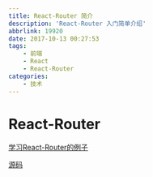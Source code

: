 ```yaml
---
title: React-Router 简介
description: 'React-Router 入门简单介绍'
abbrlink: 19920
date: 2017-10-13 00:27:53
tags: 
    - 前端
    - React
    - React-Router
categories:
    - 技术
---
```


# React-Router


[学习React-Router的例子](http://ldqblog.me/learn-react-router/build/)

[源码](https://github.com/LDQ-first/learn-react-router)


